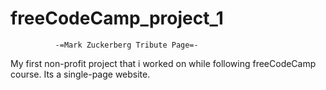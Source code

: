 # freeCodeCamp_project_1

              -=Mark Zuckerberg Tribute Page=-

My first non-profit project that i worked on while following freeCodeCamp course.
Its a single-page website.


